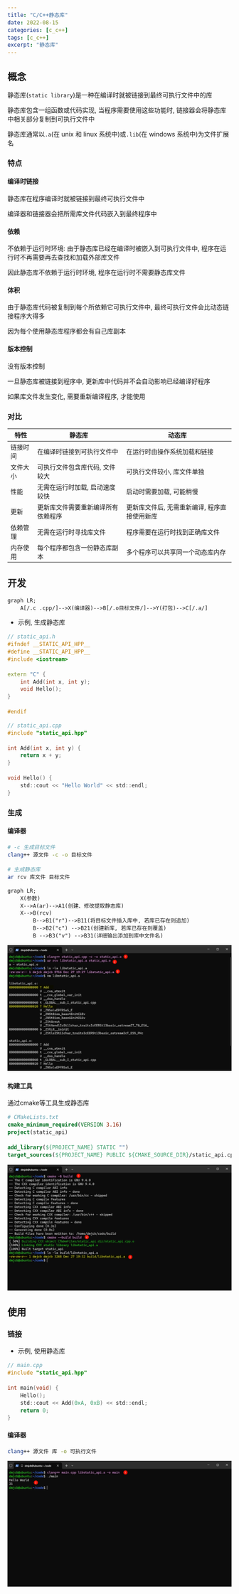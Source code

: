```yaml
---
title: "C/C++静态库"
date: 2022-08-15
categories: [c_c++]
tags: [c_c++]
excerpt: "静态库"
---
```


## 概念

静态库(`static library`)是一种在编译时就被链接到最终可执行文件中的库

静态库包含一组函数或代码实现, 当程序需要使用这些功能时, 链接器会将静态库中相关部分复制到可执行文件中

静态库通常以`.a`(在 unix 和 linux 系统中)或`.lib`(在 windows 系统中)为文件扩展名

### 特点

#### 编译时链接

静态库在程序编译时就被链接到最终可执行文件中

编译器和链接器会把所需库文件代码嵌入到最终程序中

#### 依赖

不依赖于运行时环境: 由于静态库已经在编译时被嵌入到可执行文件中, 程序在运行时不再需要再去查找和加载外部库文件

因此静态库不依赖于运行时环境, 程序在运行时不需要静态库文件

#### 体积

由于静态库代码被复制到每个所依赖它可执行文件中, 最终可执行文件会比动态链接程序大得多

因为每个使用静态库程序都会有自己库副本

#### 版本控制

没有版本控制

一旦静态库被链接到程序中, 更新库中代码并不会自动影响已经编译好程序

如果库文件发生变化, 需要重新编译程序, 才能使用

### 对比

特性	 | 静态库	                        | 动态库
-------- | ------------------------------- | -----------------------------------------
链接时间 | 在编译时链接到可执行文件中         | 在运行时由操作系统加载和链接
文件大小 | 可执行文件包含库代码, 文件较大	  | 可执行文件较小, 库文件单独
性能	 | 无需在运行时加载, 启动速度较快	  | 启动时需要加载, 可能稍慢
更新	 | 更新库文件需要重新编译所有依赖程序 | 更新库文件后, 无需重新编译, 程序直接使用新库
依赖管理 | 无需在运行时寻找库文件	          | 程序需要在运行时找到正确库文件
内存使用 | 每个程序都包含一份静态库副本	      | 多个程序可以共享同一个动态库内存

## 开发

```mermaid
graph LR;
    A[/.c .cpp/]-->X(编译器)-->B[/.o目标文件/]-->Y(打包)-->C[/.a/]
```

- 示例, 生成静态库

```c++
// static_api.h
#ifndef __STATIC_API_HPP__
#define __STATIC_API_HPP__
#include <iostream>

extern "C" {
    int Add(int x, int y);
    void Hello();
}

#endif
```

```c
// static_api.cpp
#include "static_api.hpp"

int Add(int x, int y) {
    return x + y;
}

void Hello() {
    std::cout << "Hello World" << std::endl;
}
```

### 生成

#### 编译器

```sh
# -c 生成目标文件
clang++ 源文件 -c -o 目标文件

# 生成静态库
ar rcv 库文件 目标文件
```

```mermaid
graph LR;
    X(参数)
    X-->A(ar)-->A1(创建、修改提取静态库)
    X-->B(rcv)
        B-->B1("r")-->B11(将目标文件插入库中, 若库已存在则追加)
        B-->B2("c") -->B21(创建新库, 若库已存在则覆盖)
        B -->B3("v") -->B31(详细输出添加到库中文件名)
```

![](/assets/image/20241227_193007.jpg)

#### 构建工具

通过cmake等工具生成静态库

```cmake
# CMakeLists.txt
cmake_minimum_required(VERSION 3.16)
project(static_api)

add_library(${PROJECT_NAME} STATIC "")
target_sources(${PROJECT_NAME} PUBLIC ${CMAKE_SOURCE_DIR}/static_api.cpp)
```

![](/assets/image/20241227_193246.jpg)

## 使用

### 链接

- 示例, 使用静态库

```c
// main.cpp
#include "static_api.hpp"

int main(void) {
    Hello();
    std::cout << Add(0xA, 0xB) << std::endl;
    return 0;
}
```

#### 编译器

```sh
clang++ 源文件 库 -o 可执行文件
```

![](/assets/image/20241227_193518.jpg)
